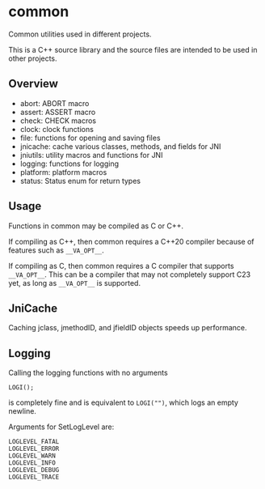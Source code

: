 # common

Common utilities used in different projects.

This is a C++ source library and the source files are intended to be used in other projects.


## Overview

* abort: ABORT macro
* assert: ASSERT macro
* check: CHECK macros
* clock: clock functions
* file: functions for opening and saving files
* jnicache: cache various classes, methods, and fields for JNI
* jniutils: utility macros and functions for JNI
* logging: functions for logging
* platform: platform macros
* status: Status enum for return types



## Usage

Functions in common may be compiled as C or C++.

If compiling as C++, then common requires a C++20 compiler because of features such as `__VA_OPT__`.

If compiling as C, then common requires a C compiler that supports `__VA_OPT__`. This can be a compiler that may not completely support C23 yet, as long as `__VA_OPT__` is supported.



## JniCache

Caching jclass, jmethodID, and jfieldID objects speeds up performance.



## Logging

Calling the logging functions with no arguments
```
LOGI();
```
is completely fine and is equivalent to `LOGI("")`, which logs an empty newline.

Arguments for SetLogLevel are:
```
LOGLEVEL_FATAL
LOGLEVEL_ERROR
LOGLEVEL_WARN
LOGLEVEL_INFO
LOGLEVEL_DEBUG
LOGLEVEL_TRACE
```





